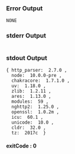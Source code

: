 ### Error Output   
```
NONE
```
### stderr Output   

```

```
### stdout Output   

```
{ http_parser:  2.7.0 ,
  node:  10.0.0-pre ,
  chakracore:  1.7.1.0 ,
  uv:  1.18.0 ,
  zlib:  1.2.11 ,
  ares:  1.13.0 ,
  modules:  59 ,
  nghttp2:  1.25.0 ,
  openssl:  1.0.2m ,
  icu:  60.1 ,
  unicode:  10.0 ,
  cldr:  32.0 ,
  tz:  2017c  }

```   
#### exitCode : 0
